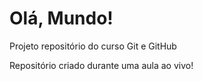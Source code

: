 # Olá, Mundo!
 Projeto repositório do curso Git e GitHub

Repositório criado durante uma aula ao vivo!